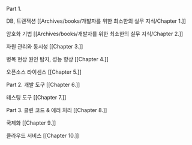 Part 1.

DB, 트랜잭션
[[Archives/books/개발자를 위한 최소한의 실무 지식/Chapter 1.]]

암호화 기법
[[Archives/books/개발자를 위한 최소한의 실무 지식/Chapter 2.]]

자원 관리와 동시성
[[Chapter 3.]]

병목 현상 원인 탐지, 성능 향상
[[Chapter 4.]]

오픈소스 라이센스
[[Chapter 5.]]

Part 2.
개발 도구
[[Chapter 6.]]

테스팅 도구
[[Chapter 7.]]

Part 3.
클린 코드 & 에러 처리
[[Chapter 8.]]

국제화
[[Chapter 9.]]

클라우드 서비스
[[Chapter 10.]]